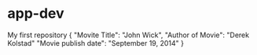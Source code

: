 # app-dev
My first repository
{
"Movite Title": "John Wick",
"Author of Movie": "Derek Kolstad"
"Movie publish date": "September 19, 2014"
}
